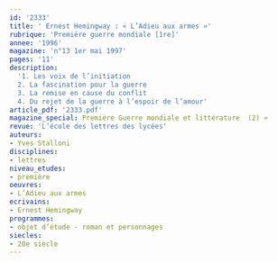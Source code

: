 ```yaml
---
id: '2333'
title: ' Ernest Hemingway : « L’Adieu aux armes »'
rubrique: 'Première guerre mondiale [1re]'
annee: '1996'
magazine: 'n°13 1er mai 1997'
pages: '11'
description: 
  '1. Les voix de l’initiation
  2. La fascination pour la guerre
  3. La remise en cause du conflit
  4. Du rejet de la guerre à l’espoir de l’amour'
article_pdf: '2333.pdf'
magazine_special: Première Guerre mondiale et littérature  (2) »
revue: 'L’école des lettres des lycées'
auteurs:
- Yves Stalloni
disciplines:
- lettres
niveau_etudes:
- première
oeuvres:
- L’Adieu aux armes
ecrivains:
- Ernest Hemingway
programmes:
- objet d’étude - roman et personnages
siecles:
- 20e siècle
---
```

